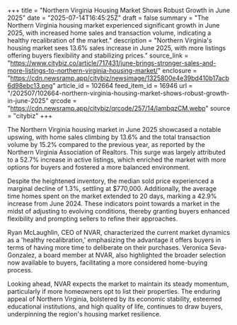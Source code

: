 +++
title = "Northern Virginia Housing Market Shows Robust Growth in June 2025"
date = "2025-07-14T16:45:25Z"
draft = false
summary = "The Northern Virginia housing market experienced significant growth in June 2025, with increased home sales and transaction volume, indicating a healthy recalibration of the market."
description = "Northern Virginia's housing market sees 13.6% sales increase in June 2025, with more listings offering buyers flexibility and stabilizing prices."
source_link = "https://www.citybiz.co/article/717431/june-brings-stronger-sales-and-more-listings-to-northern-virginia-housing-market/"
enclosure = "https://cdn.newsramp.app/citybiz/newsimage/1325800e4e39bd410b17acb6d98ebc13.png"
article_id = 102664
feed_item_id = 16946
url = "/202507/102664-northern-virginia-housing-market-shows-robust-growth-in-june-2025"
qrcode = "https://cdn.newsramp.app/citybiz/qrcode/257/14/lambqzCM.webp"
source = "citybiz"
+++

<p>The Northern Virginia housing market in June 2025 showcased a notable upswing, with home sales climbing by 13.6% and the total transaction volume by 15.2% compared to the previous year, as reported by the Northern Virginia Association of Realtors. This surge was largely attributed to a 52.7% increase in active listings, which enriched the market with more options for buyers and fostered a more balanced environment.</p><p>Despite the heightened inventory, the median sold price experienced a marginal decline of 1.3%, settling at $770,000. Additionally, the average time homes spent on the market extended to 20 days, marking a 42.9% increase from June 2024. These indicators point towards a market in the midst of adjusting to evolving conditions, thereby granting buyers enhanced flexibility and prompting sellers to refine their approaches.</p><p>Ryan McLaughlin, CEO of NVAR, characterized the current market dynamics as a 'healthy recalibration,' emphasizing the advantage it offers buyers in terms of having more time to deliberate on their purchases. Veronica Seva-Gonzalez, a board member at NVAR, also highlighted the broader selection now available to buyers, facilitating a more considered home-buying process.</p><p>Looking ahead, NVAR expects the market to maintain its steady momentum, particularly if more homeowners opt to list their properties. The enduring appeal of Northern Virginia, bolstered by its economic stability, esteemed educational institutions, and high quality of life, continues to draw buyers, underpinning the region's housing market resilience.</p>